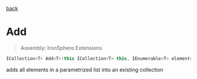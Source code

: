 ﻿

[back](/IronSphere.Extensions/types/CollectionExtension)

# Add

> Assembly: IronSphere.Extensions

```csharp
ICollection<T> Add<T>(this ICollection<T> this, IEnumerable<T> elementsToAdd);
```

adds all elements in a parametrized list into an existing collection

 